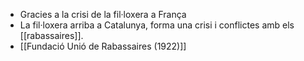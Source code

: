 - Gracies a la crisi de la fil·loxera a França
- La fil·loxera arriba a Catalunya, forma una crisi i conflictes amb els [[rabassaires]].
- [[Fundació Unió de Rabassaires (1922)]]